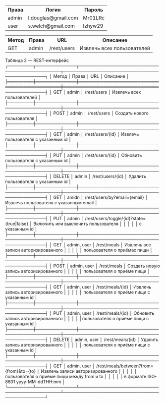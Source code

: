 ﻿<table>
    <tr>
        <th>Права</th>
        <th>Логин</th>
        <th>Пароль</th>
    </tr>
    <tr>
        <td>admin</td>
        <td>l.douglas@gmail.com</td>
        <td>Mr01LRc</td>
    </tr>
    <tr>
        <td>user</td>
        <td>s.welch@gmail.com</td>
        <td>Izhyw29</td>
    </tr>
</table>

<table>
    <tr>
        <th>Метод</th>
        <th>Права</th>
        <th>URL</th>
        <th>Описание</th>
    </tr>
    <tr>
        <td>GET</td>
        <td>admin</td>
        <td>/rest/users</td>
        <td>Извлечь всех пользователей</td>
    </tr>
</table>

  Таблица 2 ― REST-интерфейс
┌────────┬─────────────┬────────────────────────────────────────────┬────────────────────────────────────────────┐
│ Метод  │ Права       │ URL                                        │ Описание                                   │
╞════════╪═════════════╪════════════════════════════════════════════╪════════════════════════════════════════════╡
│ GET    │ admin       │ /rest/users                                │ Извлечь всех пользователей                 │
├────────┼─────────────┼────────────────────────────────────────────┼────────────────────────────────────────────┤
│ POST   │ admin       │ /rest/users                                │ Создать нового пользователя                │
├────────┼─────────────┼────────────────────────────────────────────┼────────────────────────────────────────────┤
│ GET    │ admin       │ /rest/users/{id}                           │ Извлечь пользователя с указанным id        │
├────────┼─────────────┼────────────────────────────────────────────┼────────────────────────────────────────────┤
│ PUT    │ admin       │ /rest/users/{id}                           │ Обновить пользователя с указанным id       │
├────────┼─────────────┼────────────────────────────────────────────┼────────────────────────────────────────────┤
│ DELETE │ admin       │ /rest/users/{id}                           │ Удалить пользователя с указанным id        │
├────────┼─────────────┼────────────────────────────────────────────┼────────────────────────────────────────────┤
│ GET    │ amidn       │ /rest/users/by?email={email}               │ Извлечь пользователя с указанным email     │
├────────┼─────────────┼────────────────────────────────────────────┼────────────────────────────────────────────┤
│ PUT    │ admin       │ /rest/users/toggle/{id}?state={true|false} │ Включить или выключить пользователя        │
│        │             │                                            │ с указанным id                             │
├────────┼─────────────┼────────────────────────────────────────────┼────────────────────────────────────────────┤
│ GET    │ admin, user │ /rest/meals                                │ Извлечь все записи авторизированного       │
│        │             │                                            │ пользователя о приёмах пищи                │
├────────┼─────────────┼────────────────────────────────────────────┼────────────────────────────────────────────┤
│ POST   │ admin, user │ /rest/meals                                │ Создать новую запись авторизированного     │
│        │             │                                            │ пользователя о приёме пищи                 │
├────────┼─────────────┼────────────────────────────────────────────┼────────────────────────────────────────────┤
│ GET    │ admin, user │ /rest/meals/{id}                           │ Извлечь запись авторизированного           │
│        │             │                                            │ пользователя о приёме пищи с указанным id  │
├────────┼─────────────┼────────────────────────────────────────────┼────────────────────────────────────────────┤
│ PUT    │ admin, user │ /rest/meals/{id}                           │ Обновить запись авторизированного          │
│        │             │                                            │пользователя о приёме пищи с указанным id   │
├────────┼─────────────┼────────────────────────────────────────────┼────────────────────────────────────────────┤
│ DELETE │ admin, user │ /rest/meals/{id}                           │ Удалить запись авторизированного           │
│        │             │                                            │ пользователя о приёме пищи с указанным id  │
├────────┼─────────────┼────────────────────────────────────────────┼────────────────────────────────────────────┤
│ GET    │ admin, user │ /rest/meals/between?from={from}&to={to}    │ Извлечь записи авторизированного           │
│        │             │                                            │ пользователя о приёме пищи между from и to │
│        │             │                                            │ в формате ISO-8601 yyyy-MM-ddTHH:mm        │
└────────┴─────────────┴────────────────────────────────────────────┴────────────────────────────────────────────┘